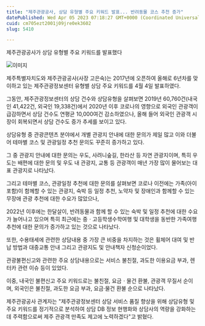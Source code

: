 ```yaml
---
title: "제주관광공사, 상담 유형별 주요 키워드 발표... 반려동물 코스 추천 증가"
datePublished: Wed Apr 05 2023 07:18:27 GMT+0000 (Coordinated Universal Time)
cuid: cm705ezt2001j09jre0ek3602
slug: 5410

---
```



제주관광공사가 상담 유형별 주요 키워드를 발표했다

![이미지](https://cdn.hashnode.com/res/hashnode/image/upload/v1739258182457/49ff6a20-3710-4eaa-beed-604bd5f0b447.png)

제주특별자치도와 제주관광공사(사장 고은숙)는 2017년에 오픈하여 올해로 6년차를 맞이하고 있는 제주관광정보센터 유형별 상담 주요 키워드를 4월 4일 발표하였다.

그동안, 제주관광정보센터의 상담 건수와 상담유형을 살펴보면 2019년 60,760건(내국인 41,422건, 외국인 19,338건)에서 2020년 이후 코로나의 영향으로 외국인 관광객이 급감하면서 상담 건수도 연평균 10,000여건 감소하였으나, 올해 들어 외국인 관광객 시장이 회복되면서 상담 건수도 증가 추세를 보이고 있다.

상담유형 중 관광콘텐츠 분야에서 개별 관광지 안내에 대한 문의가 제일 많고 이와 더불어 테마별 코스 및 관광일정 추천 문의도 꾸준히 증가하고 있다.

그 중 관광지 안내에 대한 문의는 우도, 사려니숲길, 한라산 등 자연 관광지이며, 특히 우도는 배편에 대한 문의 및 우도 내 관광지, 교통 등 관광객이 매년 가장 많이 물어보는 대표 관광지로 나타났다.

그리고 테마별 코스, 관광일정 추천에 대한 문의를 살펴보면 코로나 이전에는 가족(아이 포함)이 함께할 수 있는 관광지, 숙박 등 일정 추천, 노약자 및 장애인과 함께할 수 있는 무장애 관광 추천에 대한 수요가 많았으나,

2022년 이후에는 한달살이, 반려동물과 함께 할 수 있는 숙박 및 일정 추천에 대한 수요가 늘어나고 있으며 특히 최근에는 중ㆍ고등학생수학여행 및 대학생을 동반한 가족여행 추천에 대한 문의가 증가하고 있는 것으로 나타났다.

또한, 수용태세에 관련한 상담내용 중 가장 큰 비중을 차지하는 것은 휠체어 대여 및 반납 방법과 대중교통 안내 그리고 관광지도 및 안내책자 신청순이었다.

관광불편신고와 관련한 주요 상담내용으로는 서비스 불친절, 과도한 이용요금 부과, 렌터카 관련 이슈 등이 있었다.

이중, 내국인 불편신고 주요 키워드로는 불친절, 요금ㆍ물건 환불, 관광객 무질서 순이며, 외국인은 불친절, 과도한 요금 부과, 요금·물건 환불 순으로 나타났다.

제주관광공사 관계자는 "제주관광정보센터 상담 서비스 품질 향상을 위해 상담유형 및 주요 키워드를 정기적으로 분석하여 상담 DB 정보 현행화와 상담사의 역량을 강화하는데 주력함으로써 제주 관광객 만족도 제고에 노력하겠다"고 밝혔다.